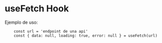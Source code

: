 # useFetch Hook

Ejemplo de uso:

```
    const url = 'endpoint de una api'
    const { data: null, loading: true, error: null } = useFetch(url)

```

